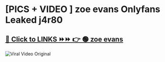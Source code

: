 
 # [PICS + VIDEO ] zoe evans Onlyfans Leaked j4r80

## <h2><a href="https://clipsfans.com/zoe_evans&ref=git">🔗 Click to LINKS ⏩⏩ 👉 🟢 zoe evans </a></h2>

<a href="https://clipsfans.com/zoe_evans&ref=git" rel="nofollow" data-target="animated-image.originalLink"><img src="https://i.ibb.co.com/xMMVF88/686577567.gif" alt="Viral Video Original" style="max-width: 100%; display: inline-block;" data-target="animated-image.originalImage"></a>

